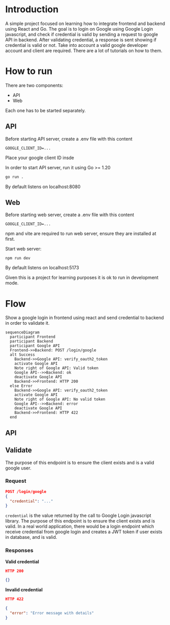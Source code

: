 # Introduction

A simple project focused on learning how to integrate frontend and backend using React and Go.
The goal is to login on Google using Google Login javascript, and check if credential is valid by sending a request to google API in backend. After validating credential, a response is sent showing if credential is valid or not.
Take into account a valid google developer account and client are required. There are a lot of tutorials on how to them.

# How to run

There are two components:

- API
- Web

Each one has to be started separately.

## API

Before starting API server, create a .env file with this content
```
GOOGLE_CLIENT_ID=...
```

Place your google client ID insde

In order to start API server, run it using Go >= 1.20

```bash
go run .
```

By default listens on localhost:8080

## Web

Before starting web server, create a .env file with this content
```
GOOGLE_CLIENT_ID=...
```

npm and vite are required to run web server, ensure they are installed at first.

Start web server:

```
npm run dev
```

By default listens on localhost:5173

Given this is a project for learning purposes it is ok to run in development mode.

# Flow
Show a google login in frontend using react and send credential to backend in order to validate it.

```mermaid
sequenceDiagram
  participant Frontend
  participant Backend
  participant Google API
  Frontend->>Backend: POST /login/google
  alt Success
    Backend->>Google API: verify_oauth2_token
    activate Google API
    Note right of Google API: Valid token
    Google API-->>Backend: ok
    deactivate Google API
    Backend->>Frontend: HTTP 200
  else Error
    Backend->>Google API: verify_oauth2_token
    activate Google API
    Note right of Google API: No valid token
    Google API-->>Backend: error
    deactivate Google API
    Backend->>Frontend: HTTP 422
  end
```

## API

## Validate
The purpose of this endpoint is to ensure the client exists and is a valid google user.

### Request

```json
POST /login/google
{
  "credential": "..."
}
```

`credential` is the value returned by the call to Google Login javascript library.
The purpose of this endpoint is to ensure the client exists and is valid. 
In a real world application, there would be a login endpoint which receive credential from google login and creates a JWT token if user exists in database, and is valid.

### Responses

**Valid credential**
```json
HTTP 200

{}
```

**Invalid credential**
```json
HTTP 422

{
  "error": "Error message with details"
}

